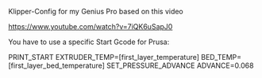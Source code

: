 Klipper-Config for my Genius Pro based on this video

https://www.youtube.com/watch?v=7iQK6uSapJ0

You have to use a specific Start Gcode for Prusa:

PRINT_START EXTRUDER_TEMP=[first_layer_temperature] BED_TEMP=[first_layer_bed_temperature]
SET_PRESSURE_ADVANCE ADVANCE=0.068
